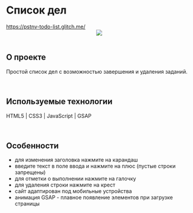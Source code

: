 <h1> Список дел </h1>
<a href="https://pstnv-todo-list.glitch.me/"> https://pstnv-todo-list.glitch.me/ </a>

<div align="center">
  <img src="https://cdn.glitch.global/ece60b40-3830-4d48-bb12-fa238aabf422/picPreview_12.png?v=1661081039011">
</div>
<br>

<h2>О проекте</h2>
<p> Простой список дел с возможностью завершения и удаления заданий. </p>
<br>

<h2>Используемые технологии</h2>
<p> HTML5 | CSS3 | JavaScript | GSAP</p>
<br>

<h2>Особенности</h2>
<ul>
  <li> для изменения заголовка нажмите на карандаш </li>
  <li> введите текст в поле ввода и нажмите на плюс (пустые строки запрещены) </li>
  <li> для отметки о выполнении нажмите на галочку </li>
  <li> для удаления строки нажмите на крест </li>
  <li> сайт адаптирован под мобильные устройства </li>
  <li> анимация GSAP - плавное появление элементов при загрузке страницы </li>
</ul>
